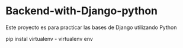# Backend-with-Django-python
Este proyecto es para practicar las bases de Django utilizando Python

pip instal virtualenv - 
virtualenv env
